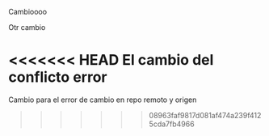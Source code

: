 Cambioooo

Otr cambio 

<<<<<<< HEAD
El cambio del conflicto  error
=======
Cambio para el error de cambio en repo remoto y origen
>>>>>>> 08963faf9817d081af474a239f4125cda7fb4966
